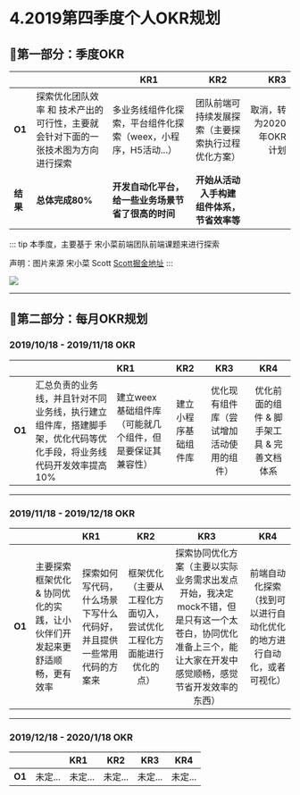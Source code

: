 # 4.2019第四季度个人OKR规划

## 🥗第一部分：季度OKR

|        |   |  KR1        | KR2          | KR3  |
 --------|---| ------------- |:-------------:| -----:|
| **O1** |  探索优化团队效率 和 技术产出的可行性，主要就会针对下面的一张技术图为方向进行探索  |  多业务线组件化探索，平台组件化探索（weex，小程序，H5活动...）   |  团队前端可持续发展探索（主要探索执行过程优化方案）  |  取消，转为2020年OKR计划 |
| **结果** | **总体完成80%** | **开发自动化平台，给一些业务场景节省了很高的时间** |  **开始从活动入手构建 组件体系，节省效率等**  |   |

::: tip
本季度，主要基于 宋小菜前端团队前端课题来进行探索

声明：图片来源 宋小菜 Scott [Scott掘金地址](https://juejin.im/user/5790c76dc4c9710054f0f58b)
:::

<img src="https://itzkp-1253302184.cos.ap-beijing.myqcloud.com/notes/2.note/5.%E5%8F%8D%E6%80%9D%26%E8%A7%84%E5%88%92/1.9.18-10.18%E5%8F%8D%E6%80%9D/3.png" />

---

## 🍳第二部分：每月OKR规划


### 2019/10/18 - 2019/11/18 OKR

|        |      |  KR1          | KR2           | KR3   | KR4   |
---------|:-----|:-------------|:-------------:|:-----:|:------:|
| **O1** |   汇总负责的业务线，并且针对不同业务线，执行建立组件库，搭建脚手架，优化代码等优化手段，将业务线代码开发效率提高10%   | 建立weex基础组件库（可能就几个组件，但是要保证其兼容性） | 建立小程序基础组件库 | 优化现有组件库（尝试增加活动使用的组件）| 优化前面的组件 & 脚手架工具 & 完善文档体系 |

---

### 2019/11/18 - 2019/12/18 OKR

|        |      |  KR1          | KR2           | KR3   | KR4   |
---------|:-----|:-------------|:-------------:|:-----:|:------:|
| **O1** | 主要探索框架优化 & 协同优化的实践，让小伙伴们开发起来更舒适顺畅，更有效率  |  探索如何写代码，什么场景下写什么代码好，并且提供一些常用代码的方案来 | 框架优化（主要从工程化方面切入，尝试优化工程化方面能进行优化的点） |  探索协同优化方案（主要以实际业务需求出发点开始，我决定mock不错，但是只有这一个太苍白，协同优化准备上三个，能让大家在开发中感觉顺畅，感觉节省开发效率的东西）  | 前端自动化探索（找到可以进行自动化优化的地方进行自动化，或者可视化） |

---

### 2019/12/18 - 2020/1/18 OKR

|        |      |  KR1          | KR2           | KR3   | KR4   |
---------|:-----|:-------------|:-------------:|:-----:|:------:|
| **O1** |   未定...   | 未定... | 未定...  |  未定... | 未定... |